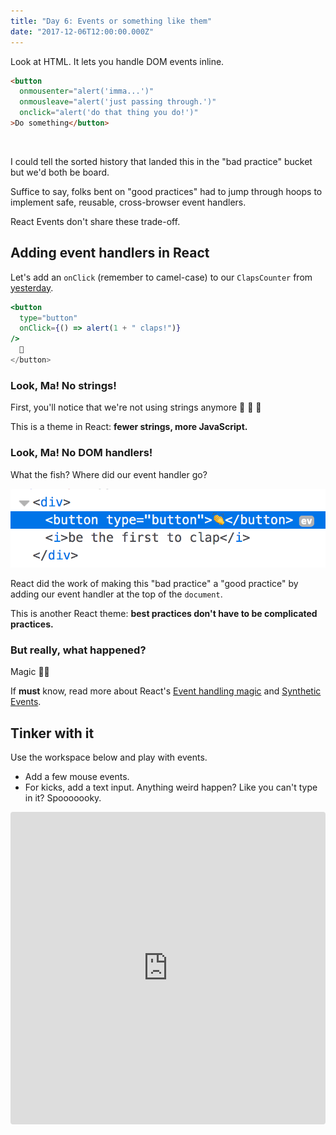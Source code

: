 ```yaml
---
title: "Day 6: Events or something like them"
date: "2017-12-06T12:00:00.000Z"
---
```


<div class="measure">

Look at HTML.
It lets you handle DOM events inline.

```html
<button
  onmousenter="alert('imma...')"
  onmousleave="alert('just passing through.')"
  onclick="alert('do that thing you do!')"
>Do something</button>
```
<br />

I could tell the sorted history that landed this in the "bad practice" bucket but we'd both be board.

Suffice to say, folks bent on "good practices" had to jump through hoops to implement safe, reusable, cross-browser event handlers.

React Events don't share these trade-off.


## Adding event handlers in React

Let's add an `onClick` (remember to camel-case) to our `ClapsCounter` from [yesterday](/2017/5).

```jsx
<button
  type="button"
  onClick={() => alert(1 + " claps!")}
/>
  👏
</button>
```

### Look, Ma! No strings!
First, you'll notice that we're not using strings anymore 🙌 🙌 🙌

This is a theme in React: 
**fewer strings, more JavaScript.**

### Look, Ma! No DOM handlers!
What the fish?
Where did our event handler go?

![Button Event Handling in React](./button-event-handler.png)

React did the work of making this "bad practice" a "good practice" by adding our event handler at the top of the `document`.

This is another React theme:
**best practices don't have to be complicated practices.**

### But really, what happened?
Magic 🔮👻

If **must** know, read more about React's [Event handling magic](https://reactjs.org/docs/handling-events.html) and [Synthetic Events](https://reactjs.org/docs/events.html).

## Tinker with it

Use the workspace below and play with events.

* Add a few mouse events.
* For kicks, add a text input. Anything weird happen? Like you can't type in it? Spooooooky.

</div>

<iframe src="https://codesandbox.io/embed/mny86kooy" style="width:100%; height:500px; border:0; border-radius: 4px; overflow:hidden;" sandbox="allow-modals allow-forms allow-popups allow-scripts allow-same-origin"></iframe>